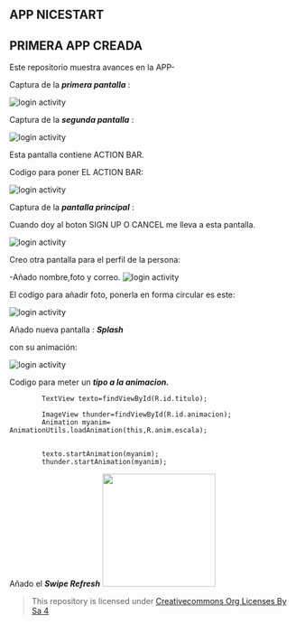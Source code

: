 ## APP NICESTART
## PRIMERA APP CREADA 

Este repositorio muestra avances en la APP-


Captura de la ***primera pantalla*** :

![login activity](img/img1.png)

Captura de la ***segunda pantalla*** :

![login activity](img/img3.png)

Esta pantalla contiene ACTION BAR.

Codigo para poner EL ACTION BAR:

![login activity](img/theme.jpg)



Captura de la ***pantalla principal*** :

Cuando doy al boton SIGN UP O CANCEL me lleva a esta pantalla.

![login activity](img/img2.png)

Creo otra pantalla para el perfil de la persona: 

-Añado nombre,foto y correo. 
![login activity](img/perfil.png)

El codigo para añadir foto, ponerla en forma circular es este:

![login activity](img/fotoperfil.jpg)


Añado nueva pantalla : ***Splash***

con su animación: 

![login activity](img/definitiva.png)


Codigo para meter un ***tipo a la animacion.***

```       
        TextView texto=findViewById(R.id.titulo);

        ImageView thunder=findViewById(R.id.animacion);
        Animation myanim= AnimationUtils.loadAnimation(this,R.anim.escala);

   
        texto.startAnimation(myanim);
        thunder.startAnimation(myanim);
 ```

Añado el ***Swipe Refresh***
<img src="videos/refresco.webm" width="200"></img>

>This repository is licensed under
>[Creativecommons Org Licenses By Sa 4](http://creativecommons.org/licenses/by-sa/4.0/)